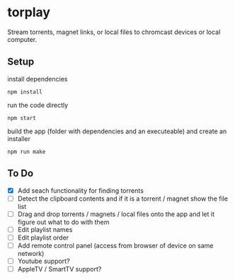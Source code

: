 # torplay

Stream torrents, magnet links, or local files to chromcast devices or local computer.

## Setup

install dependencies
```
npm install
```

run the code directly
```
npm start
```

build the app (folder with dependencies and an executeable) and create an installer
```
npm run make
```

## To Do

- [x] Add seach functionality for finding torrents
- [ ] Detect the clipboard contents and if it is a torrent / magnet show the file list
- [ ] Drag and drop torrents / magnets / local files onto the app and let it figure out what to do with them
- [ ] Edit playlist names
- [ ] Edit playlist order
- [ ] Add remote control panel (access from browser of device on same network)
- [ ] Youtube support?
- [ ] AppleTV / SmartTV support?